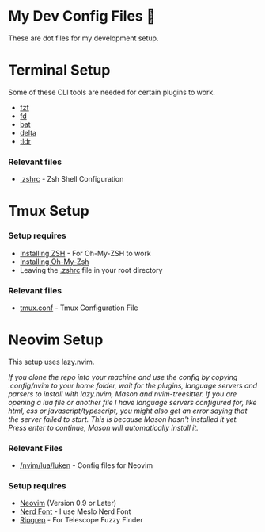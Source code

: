 # My Dev Config Files 🚀

These are dot files for my development setup.

# Terminal Setup

Some of these CLI tools are needed for certain plugins to work.

- [fzf](https://github.com/junegunn/fzf.git)
- [fd](https://github.com/sharkdp/fd)
- [bat](https://github.com/sharkdp/bat)
- [delta](https://github.com/dandavison/delta)
- [tldr](https://github.com/tldr-pages/tldr)

### Relevant files

- [.zshrc](.zshrc) - Zsh Shell Configuration

# Tmux Setup

### Setup requires

- [Installing ZSH](https://github.com/ohmyzsh/ohmyzsh/wiki/Installing-ZSH) - For Oh-My-ZSH to work
- [Installing Oh-My-Zsh](https://github.com/ohmyzsh/ohmyzsh)
- Leaving the [.zshrc](.zshrc) file in your root directory

### Relevant files

- [tmux.conf](tmux.conf) - Tmux Configuration File


# Neovim Setup

This setup uses lazy.nvim.

_If you clone the repo into your machine and use the config by copying .config/nvim to your home folder, wait for the plugins, language servers and parsers to install with lazy.nvim, Mason and nvim-treesitter.
If you are opening a lua file or another file I have language servers configured for, like html, css or javascript/typescript, you might also get an error saying that the server failed to start. This is because Mason hasn't installed it yet. Press enter to continue, Mason will automatically install it._

### Relevant Files

- [/nvim/lua/luken](/nvim/lua/luken) - Config files for Neovim

### Setup requires

- [Neovim](https://neovim.io/) (Version 0.9 or Later)
- [Nerd Font](https://www.nerdfonts.com/) - I use Meslo Nerd Font
- [Ripgrep](https://github.com/BurntSushi/ripgrep) - For Telescope Fuzzy Finder

